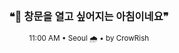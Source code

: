<div align="center">

<br>

<h3>❝🌅 창문을 열고 싶어지는 아침이네요❞</h3>

<sub>11:00 AM • Seoul 🌧️ • by CrowRish</sub>

<br>

</div>